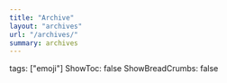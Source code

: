 ```yaml
---
title: "Archive"
layout: "archives"
url: "/archives/"
summary: archives
---
```

tags: ["emoji"]
ShowToc: false
ShowBreadCrumbs: false